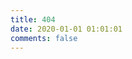 ```yaml
---
title: 404
date: 2020-01-01 01:01:01
comments: false
---
```


<script src="//qzonestyle.gtimg.cn/qzone/hybrid/app/404/search_children.js" charset="utf-8" homePageUrl="/" homePageName="Back to home" />

